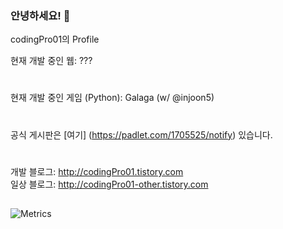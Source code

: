 ### 안녕하세요! 👋

codingPro01의 Profile

현재 개발 중인 웹: ???
#
현재 개발 중인 게임 (Python): Galaga (w/ @injoon5)
#
공식 게시판은 [여기]
(https://padlet.com/1705525/notify)
있습니다.
#
개발 블로그:
http://codingPro01.tistory.com<br>
일상 블로그:
http://codingPro01-other.tistory.com<br>
##
  
![Metrics](https://metrics.lecoq.io/codingPro01?template=classic&activity=1&lines=1&followup=1&gists=1&introduction=1&isocalendar=1&languages=1&pagespeed=1&stars=1&people=1&projects=1&activity.limit=5&activity.days=0&activity.filter=all&activity.visibility=all&activity.timestamps=false&introduction.title=true&isocalendar.duration=half-year&languages.colors=github&languages.threshold=0%25&people.limit=28&people.size=28&people.types=followers%2C%20following&people.identicons=false&people.shuffle=false&projects.limit=4&projects.descriptions=false&stars.limit=4&pagespeed.url=.user.website&pagespeed.detailed=false&pagespeed.screenshot=false&config.timezone=Asia%2FSeoul)

<!--
**codingCup04/codingCup04** is a ✨ _special_ ✨ repository because its `README.md` (this file) appears on your GitHub profile.

Here are some ideas to get you started:

- 🔭 I’m currently working on ...
- 🌱 I’m currently learning ...
- 👯 I’m looking to collaborate on ...
- 🤔 I’m looking for help with ...
- 💬 Ask me about ...
- 📫 How to reach me: ...
- 😄 Pronouns: ...
- ⚡ Fun fact: ...
-->
